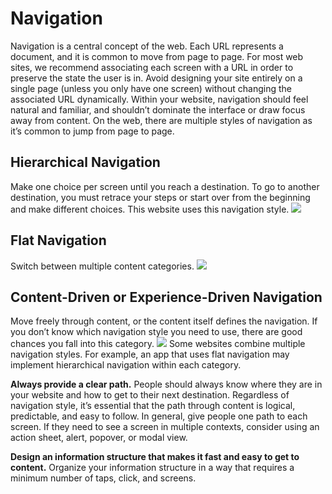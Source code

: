 # Navigation
Navigation is a central concept of the web. Each URL represents a document, and it is common to move from page to page. For most web sites, we recommend associating each screen with a URL in order to preserve the state the user is in. Avoid designing your site entirely on a single page (unless you only have one screen) without changing the associated URL dynamically. Within your website, navigation should feel natural and familiar, and shouldn’t dominate the interface or draw focus away from content. On the web, there are multiple styles of navigation as it’s common to jump from page to page.

## Hierarchical Navigation
Make one choice per screen until you reach a destination. To go to another destination, you must retrace your steps or start over from the beginning and make different choices. This website uses this navigation style.
![](https://developer.apple.com/design/human-interface-guidelines/ios/images/NavigationHierarchical-Graphic_2x.png)

## Flat Navigation
Switch between multiple content categories.
![](https://developer.apple.com/design/human-interface-guidelines/ios/images/NavigationFlat-Graphic_2x.png)
## Content-Driven or Experience-Driven Navigation
Move freely through content, or the content itself defines the navigation. If you don’t know which navigation style you need to use, there are good chances you fall into this category.
![](https://developer.apple.com/design/human-interface-guidelines/ios/images/NavigationExperienceDriven-Graphic_2x.png)
Some websites combine multiple navigation styles. For example, an app that uses flat navigation may implement hierarchical navigation within each category.

**Always provide a clear path.** People should always know where they are in your website and how to get to their next destination. Regardless of navigation style, it’s essential that the path through content is logical, predictable, and easy to follow. In general, give people one path to each screen. If they need to see a screen in multiple contexts, consider using an action sheet, alert, popover, or modal view.

**Design an information structure that makes it fast and easy to get to content.** Organize your information structure in a way that requires a minimum number of taps, click, and screens.